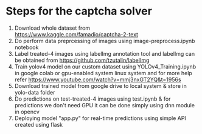 # Steps for the captcha solver

1. Download whole dataset from https://www.kaggle.com/famadio/captcha-2-text
2. Do perform data preprcessing of images using image-preprocess.ipynb notebook
3. Label treated-4 images using labelImg annotation tool and labelImg can be obtained from https://github.com/tzutalin/labelImg
4. Train yolov4 model on our custom dataset using YOLOv4_Training.ipynb in google colab or gpu-enabled system linux system and for more help refer https://www.youtube.com/watch?v=mmj3nxGT2YQ&t=1956s
5. Download trained model from google drive to local system & store in yolo-data folder 
6. Do predictions on test-treated-4 images using test.ipynb & for predictions we don't need GPU it can be done simply using dnn module in opencv
7. Deploying model "app.py" for real-time predictions using simple API created using flask 

